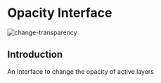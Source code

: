 # Opacity Interface
![change-transparency](https://github.com/altheaFeu/lizmap-javascript-scripts/assets/123597411/cbd8f3d9-d078-4faa-80a5-c414eca283cb)

## Introduction

An Interface to change the opacity of active layers
